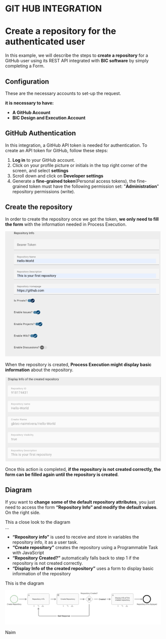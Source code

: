 # **GIT HUB INTEGRATION**

# Create a repository for the authenticated user

In this example, we will describe the steps to **create a repository** for a GitHub user using its REST API integrated with **BIC software** by simply completing a Form.

## **Configuration**

These are the necessary accounts to set-up the request.

**it is necessary to have:**

* **A GitHub Account**  
* **BIC Design and Execution Account**

## 

## **GitHub Authentication**

In this integration, a GitHub API token is needed for authentication. To create an API token for GitHub, follow these steps:

1. **Log in** to your GitHub account.   
2. Click on your profile picture or initials in the top right corner of the screen, and select **settings**  
3. Scroll down and click on **Developer settings**  
4. Generate a **fine-grained token**(Personal access tokens), the  fine-grained token must have the following permission set: "**Administration**" repository permissions (write).

				

## **Create the repository**

In order to create the repository once we got the token, **we only need to fill the form** with the information needed in Process Execution.

<p align="center">
  <img src="Resources/git_form.PNG" alt="Descripción de la imagen">
</p>

When the repository is created, **Process Execution might display basic information** about the repository.

<p align="center">
  <img src="Resources/git_info.PNG" alt="Descripción de la imagen">
</p>

Once this action is completed, **if the repository is not created correctly, the form can be filled again until the repository is created**. 

## 

## **Diagram**

If you want to **change** **some of the default repository attributes**, you just need to access the form **“Repository Info” and modify the default values**. On the right side.

This a close look to the diagram  
…

* **“Repository info”** is used to receive and store in variables the repository info, it as a user task.  
* **“Create repository”** creates the repository using a Programmable Task with JavaScript  
* **“Repository Created?”** automatically  falls back to step 1 if the repository is not created correctly.  
* **“Display Info of the created repository”** uses a form to display basic information of the repository


  
This is the diagram

<p align="center">
  <img src="Resources/git_diagram.PNG" alt="Descripción de la imagen">
</p>

Naim 

